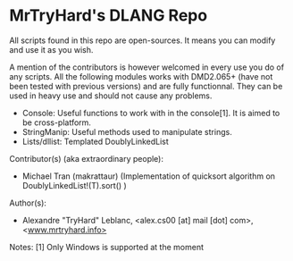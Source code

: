 MrTryHard's DLANG Repo
================================
All scripts found in this repo are open-sources. 
It means you can modify and use it as you wish.

A mention of the contributors is however welcomed in 
every use you do of any scripts. All the following modules works with DMD2.065+ 
(have not been tested with previous versions) and are fully functionnal. They can 
be used in heavy use and should not cause any problems.

* Console: Useful functions to work with in the console[1]. It is aimed to be cross-platform.
* StringManip: Useful methods used to manipulate strings.
* Lists/dllist: Templated DoublyLinkedList

Contributor(s) (aka extraordinary people):
* Michael Tran (makrattaur) (Implementation of quicksort algorithm on DoublyLinkedList!(T).sort() )

Author(s):

* Alexandre "TryHard" Leblanc, <alex.cs00 [at] mail [dot] com>, <www.mrtryhard.info>

Notes:
[1] Only Windows is supported at the moment